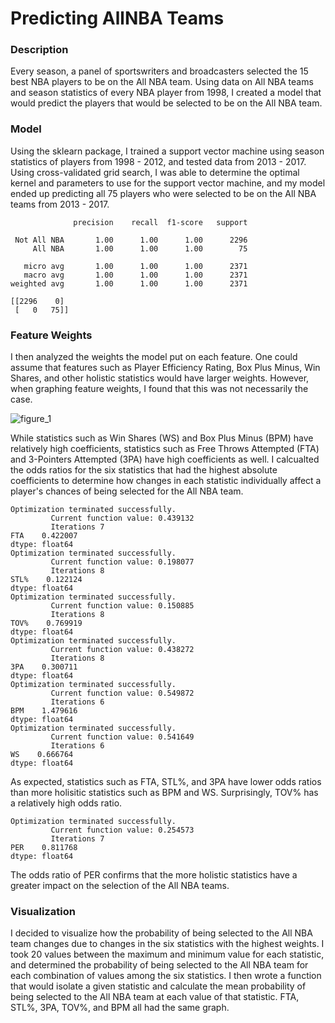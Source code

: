 # Predicting AllNBA Teams

### Description

Every season, a panel of sportswriters and broadcasters selected the 15 best NBA players to be on the All NBA team. Using data on All NBA teams and season statistics of every NBA player from 1998, I created a model that would predict the players that would be selected to be on the All NBA team. 

### Model

Using the sklearn package, I trained a support vector machine using season statistics of players from 1998 - 2012, and tested data from 2013 - 2017. Using cross-validated grid search, I was able to determine the optimal kernel and parameters to use for the support vector machine, and my model ended up predicting all 75 players who were selected to be on the All NBA teams from 2013 - 2017.

``` 
              precision    recall  f1-score   support

 Not All NBA       1.00      1.00      1.00      2296
     All NBA       1.00      1.00      1.00        75

   micro avg       1.00      1.00      1.00      2371
   macro avg       1.00      1.00      1.00      2371
weighted avg       1.00      1.00      1.00      2371

[[2296    0]
 [   0   75]]
```
### Feature Weights

I then analyzed the weights the model put on each feature. One could assume that features such as Player Efficiency Rating, Box Plus Minus, Win Shares, and other holistic statistics would have larger weights. However, when graphing feature weights, I found that this was not necessarily the case. 

![figure_1](https://user-images.githubusercontent.com/43687112/50879800-35d48900-13aa-11e9-9169-bbef41315e58.png)

While statistics such as Win Shares (WS) and Box Plus Minus (BPM) have relatively high coefficients, statistics such as Free Throws Attempted (FTA) and 3-Pointers Attempted (3PA) have high coefficients as well. I calcualted the odds ratios for the six statistics that had the highest absolute coefficients to determine how changes in each statistic individually affect a player's chances of being selected for the All NBA team.

```
Optimization terminated successfully.
         Current function value: 0.439132
         Iterations 7
FTA    0.422007
dtype: float64
Optimization terminated successfully.
         Current function value: 0.198077
         Iterations 8
STL%    0.122124
dtype: float64
Optimization terminated successfully.
         Current function value: 0.150885
         Iterations 8
TOV%    0.769919
dtype: float64
Optimization terminated successfully.
         Current function value: 0.438272
         Iterations 8
3PA    0.300711
dtype: float64
Optimization terminated successfully.
         Current function value: 0.549872
         Iterations 6
BPM    1.479616
dtype: float64
Optimization terminated successfully.
         Current function value: 0.541649
         Iterations 6
WS    0.666764
dtype: float64
```
As expected, statistics such as FTA, STL%, and 3PA have lower odds ratios than more holisitic statistics such as BPM and WS. Surprisingly, TOV% has a relatively high odds ratio.

```
Optimization terminated successfully.
         Current function value: 0.254573
         Iterations 7
PER    0.811768
dtype: float64
```
The odds ratio of PER confirms that the more holistic statistics have a greater impact on the selection of the All NBA teams.

### Visualization 

I decided to visualize how the probability of being selected to the All NBA team changes due to changes in the six statistics with the highest weights. I took 20 values between the maximum and minimum value for each statistic, and determined the probability of being selected to the All NBA team for each combination of values among the six statistics. I then wrote a function that would isolate a given statistic and calculate the mean probability of being selected to the All NBA team at each value of that statistic. FTA, STL%, 3PA, TOV%, and BPM all had the same graph. 

